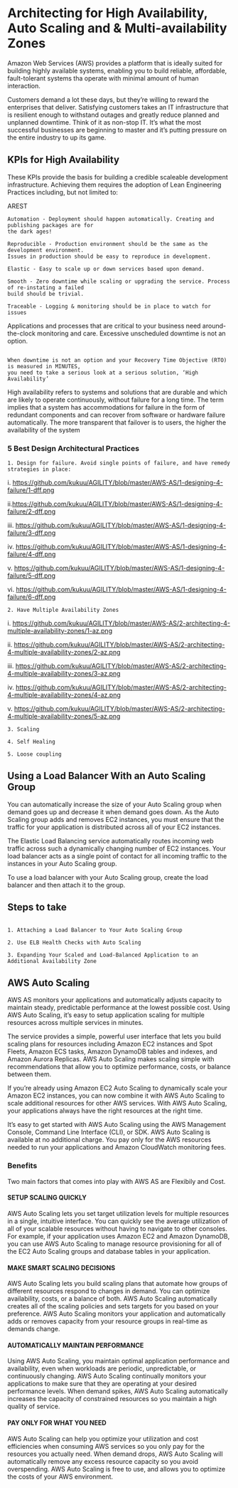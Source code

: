 

# Architecting for High Availability, Auto Scaling and  & Multi-availability Zones

Amazon Web Services (AWS) provides a platform that is ideally suited for building highly available systems, enabling you to build reliable, affordable, fault-tolerant systems tha operate with minimal amount of human interaction.


Customers demand a lot these days, but they’re willing to reward the enterprises that deliver. Satisfying customers takes an IT infrastructure that is resilient enough to withstand outages and greatly reduce planned and unplanned downtime. Think of it as non-stop IT. It’s what the most successful businesses are beginning to master and it’s putting pressure on the entire industry to up its game.
 
 ## KPIs for High Availability
 
These KPIs provide the basis for building a credible scaleable development infrastructure. Achieving them requires the adoption of Lean Engineering Practices including, but not limited to:
 
 AREST
 
 ```
Automation - Deployment should happen automatically. Creating and publishing packages are for 
the dark ages!

Reproducible - Production environment should be the same as the development environment. 
Issues in production should be easy to reproduce in development. 

Elastic - Easy to scale up or down services based upon demand.

Smooth - Zero downtime while scaling or upgrading the service. Process of re-instating a failed
build should be trivial.

Traceable - Logging & monitoring should be in place to watch for issues
```

Applications and processes that are critical to your business need around-the-clock monitoring and care. Excessive unscheduled downtime is not an option. 

```

When downtime is not an option and your Recovery Time Objective (RTO) is measured in MINUTES,
you need to take a serious look at a serious solution, ‘High Availability’

```

High availability refers to systems and solutions that are durable and which are likely to operate continuously, without failure for a long time. The term implies that a system has accommodations for failure in the form of redundant components and can recover from software or hardware failure automatically. The more transparent that failover is to users, the higher the availability of the system

### 5 Best Design Architectural Practices 

```
1. Design for failure. Avoid single points of failure, and have remedy strategies in place:
```

i. https://github.com/kukuu/AGILITY/blob/master/AWS-AS/1-designing-4-failure/1-dff.png

ii.https://github.com/kukuu/AGILITY/blob/master/AWS-AS/1-designing-4-failure/2-dff.png

iii. https://github.com/kukuu/AGILITY/blob/master/AWS-AS/1-designing-4-failure/3-dff.png

iv. https://github.com/kukuu/AGILITY/blob/master/AWS-AS/1-designing-4-failure/4-dff.png

v. https://github.com/kukuu/AGILITY/blob/master/AWS-AS/1-designing-4-failure/5-dff.png

vi. https://github.com/kukuu/AGILITY/blob/master/AWS-AS/1-designing-4-failure/6-dff.png

```
2. Have Multiple Availability Zones
```
i. https://github.com/kukuu/AGILITY/blob/master/AWS-AS/2-architecting-4-multiple-availability-zones/1-az.png 

ii. https://github.com/kukuu/AGILITY/blob/master/AWS-AS/2-architecting-4-multiple-availability-zones/2-az.png

iii. https://github.com/kukuu/AGILITY/blob/master/AWS-AS/2-architecting-4-multiple-availability-zones/3-az.png

iv. https://github.com/kukuu/AGILITY/blob/master/AWS-AS/2-architecting-4-multiple-availability-zones/4-az.png

 v. https://github.com/kukuu/AGILITY/blob/master/AWS-AS/2-architecting-4-multiple-availability-zones/5-az.png

```
3. Scaling

```
```
4. Self Healing 

```

```
5. Loose coupling

```



## Using a Load Balancer With an Auto Scaling Group

You can automatically increase the size of your Auto Scaling group when demand goes up and decrease it when demand goes down. As the Auto Scaling group adds and removes EC2 instances, you must ensure that the traffic for your application is distributed across all of your EC2 instances. 

The Elastic Load Balancing service automatically routes incoming web traffic across such a dynamically changing number of EC2 instances. Your load balancer acts as a single point of contact for all incoming traffic to the instances in your Auto Scaling group. 

To use a load balancer with your Auto Scaling group, create the load balancer and then attach it to the group.

## Steps to take

```

1. Attaching a Load Balancer to Your Auto Scaling Group

2. Use ELB Health Checks with Auto Scaling

3. Expanding Your Scaled and Load-Balanced Application to an Additional Availability Zone

```

## AWS Auto Scaling 

AWS AS monitors your applications and automatically adjusts capacity to maintain steady, predictable performance at the lowest possible cost. Using AWS Auto Scaling, it’s easy to setup application scaling for multiple resources across multiple services in minutes.

The service provides a simple, powerful user interface that lets you build scaling plans for resources including Amazon EC2 instances and Spot Fleets, Amazon ECS tasks, Amazon DynamoDB tables and indexes, and Amazon Aurora Replicas. AWS Auto Scaling makes scaling simple with recommendations that allow you to optimize performance, costs, or balance between them. 

If you’re already using Amazon EC2 Auto Scaling to dynamically scale your Amazon EC2 instances, you can now combine it with AWS Auto Scaling to scale additional resources for other AWS services. With AWS Auto Scaling, your applications always have the right resources at the right time.

It’s easy to get started with AWS Auto Scaling using the AWS Management Console, Command Line Interface (CLI), or SDK. AWS Auto Scaling is available at no additional charge. You pay only for the AWS resources needed to run your applications and Amazon CloudWatch monitoring fees.

### Benefits

Two main factors that comes into play with AWS AS are Flexibily and Cost.

#### SETUP SCALING QUICKLY

AWS Auto Scaling lets you set target utilization levels for multiple resources in a single, intuitive interface. You can quickly see the average utilization of all of your scalable resources without having to navigate to other consoles. For example, if your application uses Amazon EC2 and Amazon DynamoDB, you can use AWS Auto Scaling to manage resource provisioning for all of the EC2 Auto Scaling groups and database tables in your application.


#### MAKE SMART SCALING DECISIONS

AWS Auto Scaling lets you build scaling plans that automate how groups of different resources respond to changes in demand. You can optimize availability, costs, or a balance of both. AWS Auto Scaling automatically creates all of the scaling policies and sets targets for you based on your preference. AWS Auto Scaling monitors your application and automatically adds or removes capacity from your resource groups in real-time as demands change.


#### AUTOMATICALLY MAINTAIN PERFORMANCE

Using AWS Auto Scaling, you maintain optimal application performance and availability, even when workloads are periodic, unpredictable, or continuously changing. AWS Auto Scaling continually monitors your applications to make sure that they are operating at your desired performance levels. When demand spikes, AWS Auto Scaling automatically increases the capacity of constrained resources so you maintain a high quality of service.



#### PAY ONLY FOR WHAT YOU NEED

AWS Auto Scaling can help you optimize your utilization and cost efficiencies when consuming AWS services so you only pay for the resources you actually need. When demand drops, AWS Auto Scaling will automatically remove any excess resource capacity so you avoid overspending. AWS Auto Scaling is free to use, and allows you to optimize the costs of your AWS environment.
